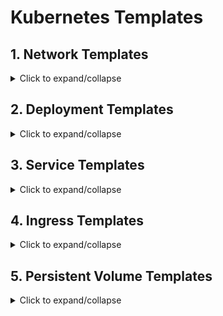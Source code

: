 # Kubernetes Templates

## 1. Network Templates

<details>
  <summary>Click to expand/collapse</summary>

### 1. Allow/Deny all ingress traffic

- If you want to allow all incoming connections to all pods in a namespace, you can create a policy that explicitly allows that.

- similarly selects all pods but does not allow any ingress traffic to those pods.

[Sample Code](./Network/ingress.yml)

### 2. Allow/Deny all egress traffic

- If you want to allow all connections from all pods in a namespace, you can create a policy that explicitly allows all outgoing connections from pods in that namespace.

- Similarly selects all pods but does not allow any egress traffic from those pods.

[Sample Code](./Network/egress.yml)

### 3. To restrict access to Kubernetes pods based on IP addresses

Network Policies allow you to define rules to control traffic to and from pods.
Define a Network Policy: Create a Network Policy manifest file specifying the desired ingress rules to restrict access based on IP addresses.

`cidr`: Specifies the allowed IP CIDR range. Only traffic from IPs within this range will be allowed.

`except`: Optionally, you can specify exceptions to the allowed CIDR range.

[Sample Code](./Network/restrict_pods_based_on_ip_address.yml)

</details>

## 2. Deployment Templates

<details>
  <summary>Click to expand/collapse</summary>

### 1. Create the dependency deployment
using a initContainer, which is just another container in the same pod thats run first, and when it's complete, kubernetes automatically starts the [main] container.

``` yaml
initContainers:
- name: wait-for-main-app
  image: busybox
  command: ['sh', '-c', 'until wget -qO- main-application:8080/healthz; do sleep 5; done']
containers:
- name: main-app
```
using `netcat` to check for open ports
```yaml
initContainers:
- name: wait-for-services
  image: busybox
  command: ["/bin/sh","-c"]
  args: ["until echo 'Waiting for postgres...' && nc -vz -w 2 postgres 5432 && echo 'Waiting for redis...' && nc -vz -w 2 redis 9000; do echo 'Looping forever...'; sleep 2; done;"]
```
[Sample Code](./Deployment/create_dependency_deployment.yml)

### 2. Sidecar container

Sidecar containers are auxiliary containers that run alongside the main application container within the same Kubernetes Pod. They provide additional functionalities such as logging, monitoring, or handling specific tasks without affecting the primary application

[Sample Code](./Deployment/sidecar_deployment.yml)

</details>

## 3. Service Templates

<details>
  <summary>Click to expand/collapse</summary>

### 1.

</details>

## 4. Ingress Templates

<details>
  <summary>Click to expand/collapse</summary>

### 1.

</details>

## 5. Persistent Volume Templates

<details>
  <summary>Click to expand/collapse</summary>

### 1.

</details>
